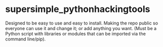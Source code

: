 # supersimple_pythonhackingtools
Designed to be easy to use and easy to install. Making the repo public so everyone can use it and change it; or add anything you want. (Must be a Python script with libraries or modules that can be imported via the command line/pip).
